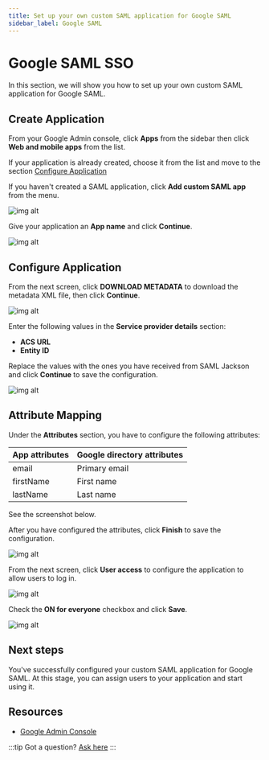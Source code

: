 ```yaml
---
title: Set up your own custom SAML application for Google SAML
sidebar_label: Google SAML
---
```


# Google SAML SSO

In this section, we will show you how to set up your own custom SAML application for Google SAML.

## Create Application

From your Google Admin console, click **Apps** from the sidebar then click **Web and mobile apps** from the list.

If your application is already created, choose it from the list and move to the section [Configure Application](#configure-application)

If you haven't created a SAML application, click **Add custom SAML app** from the menu.

![img alt](/images/docs/jackson/sso-providers/google/1.png)

Give your application an **App name** and click **Continue**.

![img alt](/images/docs/jackson/sso-providers/google/2.png)

## Configure Application

From the next screen, click **DOWNLOAD METADATA** to download the metadata XML file, then click **Continue**.

![img alt](/images/docs/jackson/sso-providers/google/3.png)

Enter the following values in the **Service provider details** section:

- **ACS URL**
- **Entity ID**

Replace the values with the ones you have received from SAML Jackson and click **Continue** to save the configuration.

![img alt](/images/docs/jackson/sso-providers/google/4.png)

## Attribute Mapping

Under the **Attributes** section, you have to configure the following attributes:

| App attributes | Google directory attributes |
| -------------- | --------------------------- |
| email          | Primary email               |
| firstName      | First name                  |
| lastName       | Last name                   |

See the screenshot below.

After you have configured the attributes, click **Finish** to save the configuration.

![img alt](/images/docs/jackson/sso-providers/google/5.png)

From the next screen, click **User access** to configure the application to allow users to log in.

![img alt](/images/docs/jackson/sso-providers/google/6.png)

Check the **ON for everyone** checkbox and click **Save**.

![img alt](/images/docs/jackson/sso-providers/google/7.png)

## Next steps

You've successfully configured your custom SAML application for Google SAML. At this stage, you can assign users to your application and start using it.

## Resources

- [Google Admin Console](https://admin.google.com/)

:::tip
Got a question? [Ask here](https://discord.gg/uyb7pYt4Pa)
:::

